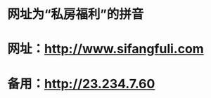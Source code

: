 # 网址为“私房福利”的拼音
# 网址：<a href="http://www.sifangfuli.com/" rel="nofollow">http://www.sifangfuli.com</a>
# 备用：<a href="http://23.234.7.60/" rel="nofollow">http://23.234.7.60</a>
